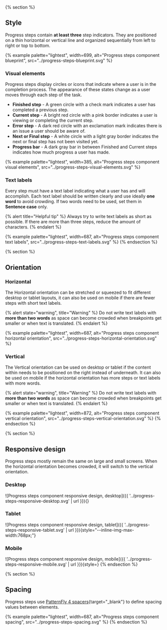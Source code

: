 {% section %}
  ## Style

  Progress steps contain **at least three** step indicators. They are positioned 
  on a thin horizontal or vertical line and organized sequentially from left to 
  right or top to bottom.

  {% example palette="lightest",
             width=699,
             alt="Progress steps component blueprint",
             src="../progress-steps-blueprint.svg" %}

  ### Visual elements

  Progress steps display circles or icons that indicate where a user is in the 
  completion process. The appearance of these states change as a user moves 
  through each step of the task.

  - **Finished step** - A green circle with a check mark indicates a user has 
    completed a previous step.
  - **Current step** - A bright red circle with a pink border indicates a user 
    is viewing or completing the current step.
  - **Error step** - A dark red circle with an exclamation mark indicates there 
    is an issue a user should be aware of.
  - **Next or Final step** - A white circle with a light gray border indicates 
    the next or final step has not been visited yet.
  - **Progress bar** - A dark gray bar in between Finished and Current steps 
    indicates how much progress a user has made.

  {% example palette="lightest",
             width=385,
             alt="Progress steps component visual elements",
             src="../progress-steps-visual-elements.svg" %}

  ### Text labels

  Every step must have a text label indicating what a user has and will 
  accomplish. Each text label should be written clearly and use ideally 
  **one word** to avoid crowding. If two words need to be used, set 
  them in **Sentence case** only.

  {% alert title="Helpful tip" %}
    Always try to write text labels as short as possible. If there are more than 
    three steps, reduce the amount of characters.
  {% endalert %}

  {% example palette="lightest",
             width=687,
             alt="Progress steps component text labels",
             src="../progress-steps-text-labels.svg" %}
{% endsection %}

{% section %}
  ## Orientation

  ### Horizontal

  The Horizontal orientation can be stretched or squeezed to fit different 
  desktop or tablet layouts, it can also be used on mobile if there are fewer 
  steps with short text labels.

  {% alert state="warning", title="Warning" %}
    Do not write text labels with **more than two words** as space 
    can become crowded when breakpoints get smaller or when text is translated.
  {% endalert %}

  {% example palette="lightest",
             width=687,
             alt="Progress steps component horizontal orientation",
             src="../progress-steps-horizontal-orientation.svg" %}

  ### Vertical

  The Vertical orientation can be used on desktop or tablet if the content 
  within needs to be positioned on the right instead of underneath. It can also 
  be used on mobile if the horizontal orientation has more steps or text labels 
  with more words.

  {% alert state="warning", title="Warning" %}
    Do not write text labels with **more than two words** as space can become 
    crowded when breakpoints get smaller or when text is translated.
  {% endalert %}

  {% example palette="lightest",
             width=872,
             alt="Progress steps component vertical orientation",
             src="../progress-steps-vertical-orientation.svg" %}
{% endsection %}

{% section %}
  ## Responsive design

  Progress steps mostly remain the same on large and small screens. When the 
  horizontal orientation becomes crowded, it will switch to the vertical 
  orientation.

  ### Desktop

  ![Progress steps component responsive design, desktop]({{ 
  '../progress-steps-responsive-desktop.svg' | url }}){}

  ### Tablet

  ![Progress steps component responsive design, tablet]({{ 
  '../progress-steps-responsive-tablet.svg' | url 
  }}){style="--inline-img-max-width:768px;"}

  ### Mobile

  ![Progress steps component responsive design, mobile]({{ 
  '../progress-steps-responsive-mobile.svg' | url }}){style=}
{% endsection %}

{% section %}
  ## Spacing

  Progress steps use [PatternFly 4 
  spacers](https://www.patternfly.org/v4/guidelines/spacers){target="_blank"} 
  to define spacing values between elements.

  {% example palette="lightest",
             width=687,
             alt="Progress steps component spacing",
             src="../progress-steps-spacing.svg" %}
{% endsection %}

